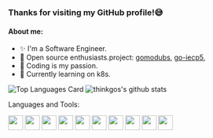 ### Thanks for visiting my GitHub profile!:sweat_smile:

#### About me:

- :sparkles: I'm a Software Engineer.
- :star2: Open source enthusiasts.project: [gomodubs](https://github.com/thinkgos/gomodbus), [go-iecp5](https://github.com/thinkgos/go-iecp5),
- :yellow_heart: Coding is my passion.
- :dizzy: Currently learning on k8s.

![Top Languages Card](https://github-readme-stats.vercel.app/api/top-langs/?username=thinkgos&theme=radical&hide=html)
![thinkgos's github stats](https://github-readme-stats.vercel.app/api?username=thinkgos&show_icons=true&include_all_commits=true&count_private=true&theme=radical&line_height=40)

Languages and Tools:  

<code><img height="30" src="https://raw.githubusercontent.com/thinkgos/thinkgos/master/asserts/golang.jpeg"></code>
<code><img height="30" src="https://raw.githubusercontent.com/thinkgos/thinkgos/master/asserts/c.jpeg"></code>
<code><img height="30" src="https://raw.githubusercontent.com/thinkgos/thinkgos/master/asserts/bash.jpg"></code>
<code><img height="30" src="https://raw.githubusercontent.com/thinkgos/thinkgos/master/asserts/rust.png"></code>
<code><img height="30" src="https://raw.githubusercontent.com/thinkgos/thinkgos/master/asserts/goland.png"></code>
<code><img height="30" src="https://raw.githubusercontent.com/thinkgos/thinkgos/master/asserts/clion.png"></code>
<code><img height="30" src="https://raw.githubusercontent.com/thinkgos/thinkgos/master/asserts/docker.jpg"></code>
<code><img height="30" src="https://raw.githubusercontent.com/thinkgos/thinkgos/master/asserts/linux.jpg"></code>
<code><img height="30" src="https://raw.githubusercontent.com/thinkgos/thinkgos/master/asserts/visual-studio-code.png"></code>
<code><img height="30" src="https://raw.githubusercontent.com/thinkgos/thinkgos/master/asserts/typora.jpg"></code>
